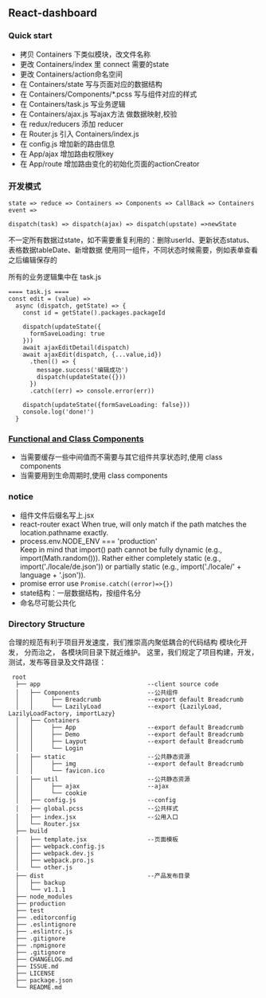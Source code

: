 ## React-dashboard

### Quick start

* 拷贝 Containers 下类似模块，改文件名称
* 更改 Containers/index 里 connect 需要的state
* 更改 Containers/action命名空间
* 在 Containers/state 写与页面对应的数据结构 
* 在 Containers/Components/*.pcss 写与组件对应的样式 
* 在 Containers/task.js 写业务逻辑
* 在 Containers/ajax.js 写ajax方法 做数据映射,校验
* 在 redux/reducers 添加 reducer
* 在 Router.js 引入 Containers/index.js 
* 在 config.js 增加新的路由信息
* 在 App/ajax 增加路由权限key
* 在 App/route 增加路由变化的初始化页面的actionCreator

### 开发模式

```
state => reduce => Containers => Components => CallBack => Containers event => 

dispatch(task) => dispatch(ajax) => dispatch(upstate) =>newState  
```

不一定所有数据过state，如不需要重复利用的：删除userId、更新状态status、表格数据tableDate、新增数据
使用同一组件，不同状态时候需要，例如表单查看之后编辑保存的

所有的业务逻辑集中在 task.js

```
==== task.js ====
const edit = (value) =>
  async (dispatch, getState) => {
    const id = getState().packages.packageId

    dispatch(updateState({
      formSaveLoading: true
    }))
    await ajaxEditDetail(dispatch)
    await ajaxEdit(dispatch, {...value,id})
      .then(() => {
        message.success('编辑成功')
        dispatch(updateState({}))
      })
      .catch((err) => console.error(err))

    dispatch(updateState({formSaveLoading: false}))
    console.log('done!')
  }
```

### [Functional and Class Components][react-component]

* 当需要缓存一些中间值而不需要与其它组件共享状态时,使用 class components
* 当需要用到生命周期时,使用 class components 


### notice 

* 组件文件后缀名写上.jsx  
* react-router exact
  When true, will only match if the path matches the location.pathname exactly.
* process.env.NODE_ENV === 'production'  
 Keep in mind that import() path cannot be fully dynamic (e.g., import(Math.random())). 
 Rather either completely static (e.g., import('./locale/de.json')) 
 or partially static (e.g., import('./locale/' + language + '.json')). 
* promise error
 use `Promise.catch((error)=>{})` 
* state结构：一层数据结构，按组件名分
* 命名尽可能公共化

### Directory Structure

合理的规范有利于项目开发速度，我们推崇高内聚低耦合的代码结构
模块化开发， 分而治之， 各模块同目录下就近维护。
这里，我们规定了项目构建，开发，测试，发布等目录及文件路径：

```
 root
  ├── app                              --client source code
  │   ├── Components                   --公共组件
  │   │     ├── Breadcrumb             --export default Breadcrumb
  │   │     └── LazilyLoad             --export {LazilyLoad, LazilyLoadFactory, importLazy}
  │   ├── Containers
  │   │     ├── App                    --export default Breadcrumb
  │   │     ├── Demo                   --export default Breadcrumb
  │   │     ├── Layput                 --export default Breadcrumb
  │   │     └── Login
  │   ├── static                       --公共静态资源
  │   │     ├── img                    --export default Breadcrumb
  │   │     └── favicon.ico
  │   ├── util                         --公共静态资源
  │   │     ├── ajax                   --ajax
  │   │     └── cookie
  │   ├── config.js                    --config
  │   ├── global.pcss                  --公共样式
  │   ├── index.jsx                    --公用入口
  │   └── Router.jsx   
  ├── build
  │   ├── template.jsx                 --页面模板
  │   ├── webpack.config.js
  │   ├── webpack.dev.js
  │   ├── webpack.pro.js
  │   └── other.js
  ├── dist                             --产品发布目录
  │   ├── backup
  │   └── v1.1.1
  ├── node_modules
  ├── production
  ├── test                           
  ├── .editorconfig
  ├── .eslintignore
  ├── .eslintrc.js
  ├── .gitignore
  ├── .npmignore
  ├── .gitignore
  ├── CHANGELOG.md
  ├── ISSUE.md
  ├── LICENSE
  ├── package.json
  └── README.md
```


[react-component]:(https://facebook.github.io/react/docs/components-and-props.html)




  